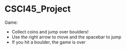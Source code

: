 # CSCI45_Project

Game:
- Collect coins and jump over boulders!
- Use the right arrow to move and the spacebar to jump
- If you hit a boulder, the game is over
